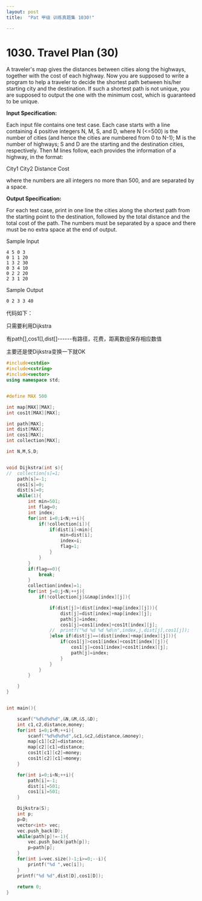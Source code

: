 ```yaml
---
layout: post
title:  "Pat 甲级 训练真题集 1030!"

---
```

# 1030. Travel Plan (30)

A traveler's map gives the distances between cities along the highways, together with the cost of each highway.  Now you are supposed to write a program to help a traveler to decide the shortest path between his/her starting city and the destination.  If such a shortest path is not unique, you are supposed to output the one with the minimum cost, which is guaranteed to be unique.

**Input Specification:**

Each input file contains one test case. Each case starts with a line containing 4 positive integers N, M, S, and D, where N (<=500) is the number of cities (and hence the cities are numbered from 0 to N-1); M is the number of highways; S and D are the starting and the destination cities, respectively.  Then M lines follow, each provides the information of a highway, in the format:

City1 City2 Distance Cost

where the numbers are all integers no more than 500, and are separated by a space.

**Output Specification:**

For each test case, print in one line the cities along the shortest path from the starting point to the destination, followed by the total distance and the total cost of the path.  The numbers must be separated by a space and there must be no extra space at the end of output.

Sample Input

```
4 5 0 3
0 1 1 20
1 3 2 30
0 3 4 10
0 2 2 20
2 3 1 20

```

Sample Output

```
0 2 3 3 40
```

代码如下：

只需要利用Dijkstra

有path[],cos1[],dist[]------有路径，花费，距离数组保存相应数值

主要还是使Dijkstra变换一下就OK

```c++
#include<cstdio>
#include<cstring>
#include<vector>
using namespace std;


#define MAX 500

int map[MAX][MAX];
int cos1t[MAX][MAX];

int path[MAX];
int dist[MAX];
int cos1[MAX];
int collection[MAX];

int N,M,S,D;


void Dijkstra(int s){
//	collection[s]=1;
	path[s]=-1;
	cos1[s]=0;
	dist[s]=0;
	while(1){
		int min=501;
		int flag=0;
		int index;
		for(int i=0;i<N;++i){
			if(!collection[i]){
				if(dist[i]<min){
					min=dist[i];
					index=i;
					flag=1;
				}
			}
		}
		if(flag==0){
			break;
		}
		collection[index]=1;
		for(int j=0;j<N;++j){
			if(!collection[j]&&map[index][j]){

				if(dist[j]>(dist[index]+map[index][j])){
					dist[j]=dist[index]+map[index][j];					
					path[j]=index;
					cos1[j]=cos1[index]+cos1t[index][j];
				//	printf("%d %d %d %d\n",index,j,dist[j],cos1[j]);
				}else if(dist[j]==(dist[index]+map[index][j])){
					if(cos1[j]>cos1[index]+cos1t[index][j]){
						cos1[j]=cos1[index]+cos1t[index][j];
						path[j]=index;						
					}
				}
			}
		}

	}
}


int main(){

	scanf("%d%d%d%d",&N,&M,&S,&D);
	int c1,c2,distance,money;
	for(int i=0;i<M;++i){
		scanf("%d%d%d%d",&c1,&c2,&distance,&money);
		map[c1][c2]=distance;
		map[c2][c1]=distance;
		cos1t[c1][c2]=money;
		cos1t[c2][c1]=money;
	}

	for(int i=0;i<N;++i){
		path[i]=-1;
		dist[i]=501;
		cos1[i]=501;
	}

	Dijkstra(S);
	int p;
	p=D;
	vector<int> vec;
	vec.push_back(D);
	while(path[p]!=-1){		
		vec.push_back(path[p]);
		p=path[p];
	}
	for(int i=vec.size()-1;i>=0;--i){
		printf("%d ",vec[i]);
	}
	printf("%d %d",dist[D],cos1[D]);
	
	return 0;
}
```


